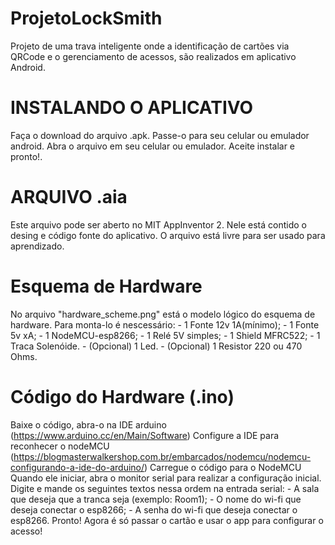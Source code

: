 # ProjetoLockSmith
Projeto de uma trava inteligente onde a identificação de cartões via QRCode e o gerenciamento de acessos, são realizados em aplicativo Android.

# INSTALANDO O APLICATIVO
  Faça o download do arquivo .apk.
  Passe-o para seu celular ou emulador android.
  Abra o arquivo em seu celular ou emulador.
  Aceite instalar e pronto!.

# ARQUIVO .aia
  Este arquivo pode ser aberto no MIT AppInventor 2.
  Nele está contido o desing e código fonte do aplicativo.
  O arquivo está livre para ser usado para aprendizado.
  
# Esquema de Hardware
  No arquivo "hardware_scheme.png" está o modelo lógico
  do esquema de hardware.
  Para monta-lo é nescessário:
      - 1 Fonte 12v 1A(mínimo);
      - 1 Fonte 5v xA;
      - 1 NodeMCU-esp8266;
      - 1 Relé 5V simples;
      - 1 Shield MFRC522;
      - 1 Traca Solenóide.
      - (Opcional) 1 Led.
      - (Opcional) 1 Resistor 220 ou 470 Ohms.
      
# Código do Hardware (.ino)
  Baixe o código, abra-o na IDE arduino (https://www.arduino.cc/en/Main/Software)
  Configure a IDE para reconhecer o nodeMCU 
  (https://blogmasterwalkershop.com.br/embarcados/nodemcu/nodemcu-configurando-a-ide-do-arduino/)
  Carregue o código para o NodeMCU
  Quando ele iniciar, abra o monitor serial para realizar a configuração inicial.
      Digite e mande os seguintes textos nessa ordem na entrada serial:
      - A sala que deseja que a tranca seja (exemplo: Room1);
      - O nome do wi-fi que deseja conectar o esp8266;
      - A senha do wi-fi que deseja conectar o esp8266.
  Pronto! Agora é só passar o cartão e usar o app para configurar o acesso!
  
  
